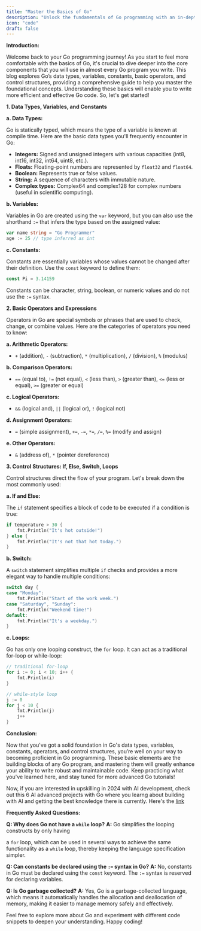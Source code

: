 ```yaml
---
title: "Master the Basics of Go"
description: "Unlock the fundamentals of Go programming with an in-depth look at its data types, variables, constants, basic operators, and control structures including if, else, switch, and loops."
icon: "code"
draft: false
---
```


**Introduction:**

Welcome back to your Go programming journey! As you start to feel more comfortable with the basics of Go, it's crucial to dive deeper into the core components that you will use in almost every Go program you write. This blog explores Go’s data types, variables, constants, basic operators, and control structures, providing a comprehensive guide to help you master the foundational concepts. Understanding these basics will enable you to write more efficient and effective Go code. So, let's get started!

**1. Data Types, Variables, and Constants**

**a. Data Types:**

Go is statically typed, which means the type of a variable is known at compile time. Here are the basic data types you'll frequently encounter in Go:

- **Integers:** Signed and unsigned integers with various capacities (int8, int16, int32, int64, uint8, etc.).
- **Floats:** Floating-point numbers are represented by `float32` and `float64`.
- **Boolean:** Represents true or false values.
- **String:** A sequence of characters with immutable nature.
- **Complex types:** Complex64 and complex128 for complex numbers (useful in scientific computing).

**b. Variables:**

Variables in Go are created using the `var` keyword, but you can also use the shorthand `:=` that infers the type based on the assigned value:

```go
var name string = "Go Programmer"
age := 25 // type inferred as int
```

**c. Constants:**

Constants are essentially variables whose values cannot be changed after their definition. Use the `const` keyword to define them:

```go
const Pi = 3.14159
```

Constants can be character, string, boolean, or numeric values and do not use the `:=` syntax.

**2. Basic Operators and Expressions**

Operators in Go are special symbols or phrases that are used to check, change, or combine values. Here are the categories of operators you need to know:

**a. Arithmetic Operators:**

- `+` (addition), `-` (subtraction), `*` (multiplication), `/` (division), `%` (modulus)

**b. Comparison Operators:**

- `==` (equal to), `!=` (not equal), `<` (less than), `>` (greater than), `<=` (less or equal), `>=` (greater or equal)

**c. Logical Operators:**

- `&&` (logical and), `||` (logical or), `!` (logical not)

**d. Assignment Operators:**

- `=` (simple assignment), `+=`, `-=`, `*=`, `/=`, `%=` (modify and assign)

**e. Other Operators:**

- `&` (address of), `*` (pointer dereference)

**3. Control Structures: If, Else, Switch, Loops**

Control structures direct the flow of your program. Let's break down the most commonly used:

**a. If and Else:**

The `if` statement specifies a block of code to be executed if a condition is true:

```go
if temperature > 30 {
    fmt.Println("It's hot outside!")
} else {
    fmt.Println("It's not that hot today.")
}
```

**b. Switch:**

A `switch` statement simplifies multiple `if` checks and provides a more elegant way to handle multiple conditions:

```go
switch day {
case "Monday":
    fmt.Println("Start of the work week.")
case "Saturday", "Sunday":
    fmt.Println("Weekend time!")
default:
    fmt.Println("It's a weekday.")
}
```

**c. Loops:**

Go has only one looping construct, the `for` loop. It can act as a traditional for-loop or while-loop:

```go
// traditional for-loop
for i := 0; i < 10; i++ {
    fmt.Println(i)
}

// while-style loop
j := 0
for j < 10 {
    fmt.Println(j)
    j++
}
```

**Conclusion:**

Now that you've got a solid foundation in Go's data types, variables, constants, operators, and control structures, you’re well on your way to becoming proficient in Go programming. These basic elements are the building blocks of any Go program, and mastering them will greatly enhance your ability to write robust and maintainable code. Keep practicing what you've learned here, and stay tuned for more advanced Go tutorials!


Now, if you are interested in upskilling in 2024 with AI development, check out this 6 AI advanced projects with Go where you learng about building with AI and getting the best knowledge there is currently. Here's the [link](https://akhilsharmatech.gumroad.com/l/zgxqq)

**Frequently Asked Questions:**

**Q: Why does Go not have a `while` loop?**
**A:** Go simplifies the looping constructs by only having

 a `for` loop, which can be used in several ways to achieve the same functionality as a `while` loop, thereby keeping the language specification simpler.

**Q: Can constants be declared using the `:=` syntax in Go?**
**A:** No, constants in Go must be declared using the `const` keyword. The `:=` syntax is reserved for declaring variables.

**Q: Is Go garbage collected?**
**A:** Yes, Go is a garbage-collected language, which means it automatically handles the allocation and deallocation of memory, making it easier to manage memory safely and effectively.

Feel free to explore more about Go and experiment with different code snippets to deepen your understanding. Happy coding!